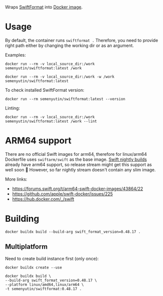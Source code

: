 Wraps [SwiftFormat](https://github.com/nicklockwood/SwiftFormat) into [Docker image](https://hub.docker.com/r/semenyutin/swiftformat).

# Usage

By default, the container runs `swiftformat .` Therefore, you need to provide right path either by changing the working dir or as an argument.

Examples:

`docker run --rm -v local_source_dir:/work semenyutin/swiftformat:latest /work`

`docker run --rm -v local_source_dir:/work -w /work semenyutin/swiftformat:latest`

To check installed SwiftFormat version:

`docker run --rm semenyutin/swiftformat:latest --version`

Linting:

`docker run --rm -v local_source_dir:/work semenyutin/swiftformat:latest /work --lint`


# ARM64 support
There are no official Swift images for arm64, therefore for linux/arm64 Dockerfile uses `swiftarm/swift` as the base image.
[Swift nightly builds](https://hub.docker.com/r/swiftlang/swift/tags) already have arm64 support, so release stream might get this support as well soon 👀 However, so far nightly stream doesn't contain any slim image.

More links:
* https://forums.swift.org/t/arm64-swift-docker-images/43864/22
* https://github.com/apple/swift-docker/issues/225
* https://hub.docker.com/_/swift

# Building
`docker buildx build --build-arg swift_format_version=0.48.17 .`

## Multiplatform

Need to create build instance first (only once):

`docker buildx create --use`

```
docker buildx build \
--build-arg swift_format_version=0.48.17 \
--platform linux/amd64,linux/arm64 \
-t semenyutin/swiftformat:0.48.17 .
```
